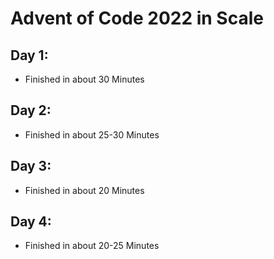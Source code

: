 # Advent of Code 2022 in Scale
## Day 1:
- Finished in about 30 Minutes
## Day 2:
- Finished in about 25-30 Minutes
## Day 3:
- Finished in about 20 Minutes
## Day 4:
- Finished in about 20-25 Minutes
